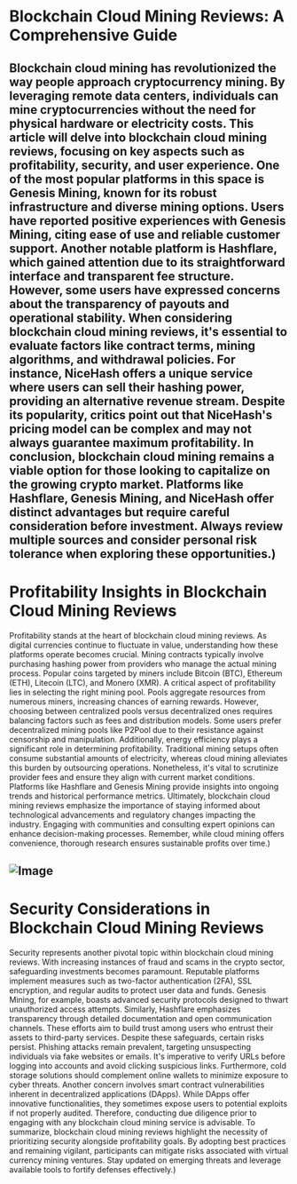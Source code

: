 # Blockchain Cloud Mining Reviews: A Comprehensive Guide
Blockchain cloud mining has revolutionized the way people approach cryptocurrency mining. By leveraging remote data centers, individuals can mine cryptocurrencies without the need for physical hardware or electricity costs. This article will delve into blockchain cloud mining reviews, focusing on key aspects such as profitability, security, and user experience.
One of the most popular platforms in this space is Genesis Mining, known for its robust infrastructure and diverse mining options. Users have reported positive experiences with Genesis Mining, citing ease of use and reliable customer support. Another notable platform is Hashflare, which gained attention due to its straightforward interface and transparent fee structure. However, some users have expressed concerns about the transparency of payouts and operational stability.
When considering blockchain cloud mining reviews, it's essential to evaluate factors like contract terms, mining algorithms, and withdrawal policies. For instance, NiceHash offers a unique service where users can sell their hashing power, providing an alternative revenue stream. Despite its popularity, critics point out that NiceHash's pricing model can be complex and may not always guarantee maximum profitability.
In conclusion, blockchain cloud mining remains a viable option for those looking to capitalize on the growing crypto market. Platforms like Hashflare, Genesis Mining, and NiceHash offer distinct advantages but require careful consideration before investment. Always review multiple sources and consider personal risk tolerance when exploring these opportunities.)
---
# Profitability Insights in Blockchain Cloud Mining Reviews
Profitability stands at the heart of blockchain cloud mining reviews. As digital currencies continue to fluctuate in value, understanding how these platforms operate becomes crucial. Mining contracts typically involve purchasing hashing power from providers who manage the actual mining process. Popular coins targeted by miners include Bitcoin (BTC), Ethereum (ETH), Litecoin (LTC), and Monero (XMR).
A critical aspect of profitability lies in selecting the right mining pool. Pools aggregate resources from numerous miners, increasing chances of earning rewards. However, choosing between centralized pools versus decentralized ones requires balancing factors such as fees and distribution models. Some users prefer decentralized mining pools like P2Pool due to their resistance against censorship and manipulation.
Additionally, energy efficiency plays a significant role in determining profitability. Traditional mining setups often consume substantial amounts of electricity, whereas cloud mining alleviates this burden by outsourcing operations. Nonetheless, it's vital to scrutinize provider fees and ensure they align with current market conditions. Platforms like Hashflare and Genesis Mining provide insights into ongoing trends and historical performance metrics.
Ultimately, blockchain cloud mining reviews emphasize the importance of staying informed about technological advancements and regulatory changes impacting the industry. Engaging with communities and consulting expert opinions can enhance decision-making processes. Remember, while cloud mining offers convenience, thorough research ensures sustainable profits over time.)

![Image](https://github.com/user-attachments/assets/d7419ec9-dc67-403f-bf28-8faea5f1f74f)
---
# Security Considerations in Blockchain Cloud Mining Reviews
Security represents another pivotal topic within blockchain cloud mining reviews. With increasing instances of fraud and scams in the crypto sector, safeguarding investments becomes paramount. Reputable platforms implement measures such as two-factor authentication (2FA), SSL encryption, and regular audits to protect user data and funds.
Genesis Mining, for example, boasts advanced security protocols designed to thwart unauthorized access attempts. Similarly, Hashflare emphasizes transparency through detailed documentation and open communication channels. These efforts aim to build trust among users who entrust their assets to third-party services.
Despite these safeguards, certain risks persist. Phishing attacks remain prevalent, targeting unsuspecting individuals via fake websites or emails. It's imperative to verify URLs before logging into accounts and avoid clicking suspicious links. Furthermore, cold storage solutions should complement online wallets to minimize exposure to cyber threats.
Another concern involves smart contract vulnerabilities inherent in decentralized applications (DApps). While DApps offer innovative functionalities, they sometimes expose users to potential exploits if not properly audited. Therefore, conducting due diligence prior to engaging with any blockchain cloud mining service is advisable.
To summarize, blockchain cloud mining reviews highlight the necessity of prioritizing security alongside profitability goals. By adopting best practices and remaining vigilant, participants can mitigate risks associated with virtual currency mining ventures. Stay updated on emerging threats and leverage available tools to fortify defenses effectively.)

